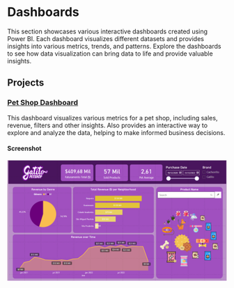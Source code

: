 # Dashboards

This section showcases various interactive dashboards created using Power BI. Each dashboard visualizes different datasets and provides insights into various metrics, trends, and patterns. Explore the dashboards to see how data visualization can bring data to life and provide valuable insights.

## Projects

### [Pet Shop Dashboard](petshop)

This dashboard visualizes various metrics for a pet shop, including sales, revenue, filters and other insights. Also provides an interactive way to explore and analyze the data, helping to make informed business decisions.

#### Screenshot

![Pet Shop](petshop/petshop.png)
